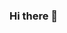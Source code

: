 ### Hi there 👋

<!--
**jola7373/jola7373** is a ✨ _special_ ✨ repository because its `README.md` (this file) appears on your GitHub profile.

Here are some ideas to get you started:


- 🌱 I’m currently learning Java, Spring, Javascript , Node.js, Nest.js
- 🔥 I'm eager to learn new things and write clean code.
- 📫 How to reach me: jihyeh067@gmail.com

![Jola's GitHub stats](https://github-readme-stats.vercel.app/api?username=jola7373&show_icons=true&theme=radical)
